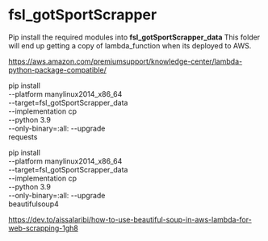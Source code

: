 # fsl_gotSportScrapper


Pip install the required modules into <b>fsl_gotSportScrapper_data</b>
This folder will end up getting a copy of lambda_function when its deployed to AWS.

https://aws.amazon.com/premiumsupport/knowledge-center/lambda-python-package-compatible/

pip install \
    --platform manylinux2014_x86_64 \
    --target=fsl_gotSportScrapper_data \
    --implementation cp \
    --python 3.9 \
    --only-binary=:all: --upgrade \
    requests

pip install \
    --platform manylinux2014_x86_64 \
    --target=fsl_gotSportScrapper_data \
    --implementation cp \
    --python 3.9 \
    --only-binary=:all: --upgrade \
    beautifulsoup4


https://dev.to/aissalaribi/how-to-use-beautiful-soup-in-aws-lambda-for-web-scrapping-1gh8
